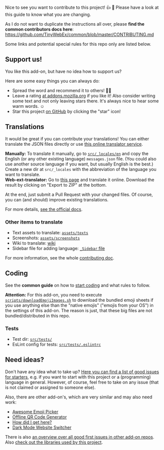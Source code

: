 Nice to see you want to contribute to this project! :+1: :tada:
Please have a look at this guide to know what you are changing.

As I do not want to duplicate the instructions all over, please **find the common contributors docs here**: https://github.com/TinyWebEx/common/blob/master/CONTRIBUTING.md

Some links and potential special rules for this repo only are listed below.

## Support us!

You like this add-on, but have no idea how to support us?

Here are some easy things you can always do:

* Spread the word and recommend it to others! 🤗😍
* Leave a rating [at addons.mozilla.org](https://addons.mozilla.org/firefox/addon/mastodon-simplified-federation/reviews/) if you like it!
  Also consider writing some text and not only leaving stars there. It's always nice to hear some warm words. ☺️
* Star this project [on GitHub](https://github.com/rugk/mastodon-simplified-federation) by clicking the "star" icon!

## Translations

It would be great if you can contribute your translations! You can either translate the JSON files directly or use [this online translator service](https://lusito.github.io/web-ext-translator/?gh=https://github.com/rugk/mastodon-simplified-federation).

**Manually:** To translate it manually, go to [`src/_locales/en`](src/_locales/en) and copy the English (or any other existing language) `messages.json` file. (You could also use another source language if you want, but usually English is the best.) Create a new dir at `src/_locales` with the abbreviation of the language you want to translate.  
**Web-ext-translator:** Go to [this page](https://lusito.github.io/web-ext-translator/?gh=https://github.com/rugk/mastodon-simplified-federation/) and translate it online. Download the result by clicking on "Export to ZIP" at the bottom.

At the end, just submit a Pull Request with your changed files.
Of course, you can (and should) improve existing translations.

For more details, [see the official docs](https://developer.mozilla.org/Add-ons/WebExtensions/Internationalization#Providing_localized_strings_in__locales).

### Other items to translate

* Text assets to translate: [`assets/texts`](assets/texts)
* Screenshots: [`assets/screenshots`](assets/screenshots)
* Wiki to translate: [wiki](../../wiki)
* Sidebar file for adding language: [`_Sidebar` file](../../wiki/_Sidebar/_edit)

For more information, see the whole [contributing doc](https://github.com/TinyWebEx/common/blob/master/CONTRIBUTING.md#translations).

## Coding

See the **common guide** on how to [start coding](https://github.com/TinyWebEx/common/blob/master/CONTRIBUTING.md#coding) and what rules to follow.

**Attention:** For this add-on, you need to execute [`scripts/downloadEmojiImages.sh`](scripts/downloadEmojiImages.sh) to download the bundled emoji sheets if you use anything else than the "native emojis" ("emojis from your OS") in the settings of this add-on. The reason is just, that these big files are not bundled/distributed in this repo.

### Tests

* Test dir: [`src/tests/`](src/tests/)
* EsLint config for tests: [`src/tests/.eslintrc`](src/tests/.eslintrc)

## Need ideas?

Don't have any idea what to take up? [Here you can find a list of good issues for starters](../../contribute), e.g. if you want to start with this project or a (programming) language in general.
However, of course, feel free to take on any issue (that is not claimed or assigned to someone else).

Also, there are other add-on's, which are very similar and may also need work:

* [Awesome Emoji Picker](https://github.com/rugk/how-did-i-get-here/contribute)
* [Offline QR Code Generator](https://github.com/rugk/offline-qr-code/contribute)
* [How did I get here?](https://github.com/rugk/how-did-i-get-here/contribute)
* [Dark Mode Website Switcher](https://github.com/rugk/website-dark-mode-switcher/contribute)

There is also [an overview over all good first issues in other add-on repos](https://github.com/issues?utf8=%E2%9C%93&q=is%3Aopen+is%3Aissue+archived%3Afalse+user%3Arugk+user%3ATinyWebEx+label%3A%22good+first+issue%22). Also [check out the libraries used by this project](https://github.com/TinyWebEx).
